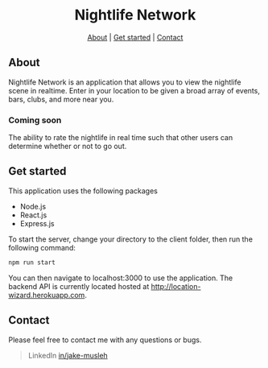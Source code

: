 <h1 align="center">
  <br>
  Nightlife Network
  <br>
</h1>

<p align="center">
  <a href="#about">About</a>
  <span> |</span>
  <a href="#get-started">Get started</a>
  <span> |</span>
  <a href="#contact">Contact</a>
</p>

## About
Nightlife Network is an application that allows you to view the nightlife scene in realtime.
Enter in your location to be given a broad array of events, bars, clubs, and more near you.

### Coming soon
The ability to rate the nightlife in real time such that other users can determine whether or
not to go out.

## Get started
This application uses the following packages
* Node.js
* React.js
* Express.js

To start the server, change your directory to the client folder, then run the following command:
```bash
npm run start
```
You can then navigate to localhost:3000 to use the application. The backend API is currently located
hosted at http://location-wizard.herokuapp.com.

## Contact
Please feel free to contact me with any questions or bugs.
> LinkedIn [in/jake-musleh](https://www.linkedin.com/in/jake-musleh)



